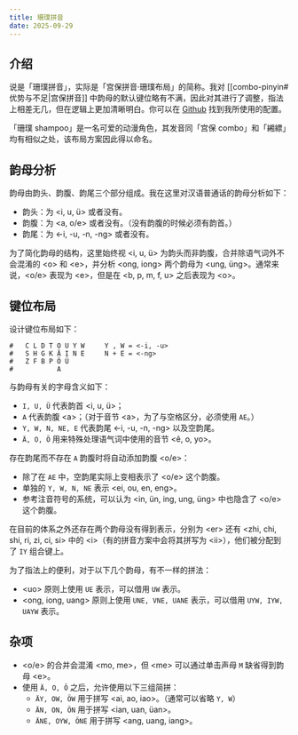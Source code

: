 ```yaml
---
title: 珊璞拼音
date: 2025-09-29
---
```


## 介绍

说是「珊璞拼音」，实际是「宫保拼音·珊璞布局」的简称。我对 [[combo-pinyin#优势与不足|宫保拼音]] 中韵母的默认键位略有不满，因此对其进行了调整，指法上相差无几，但在逻辑上更加清晰明白。你可以在 [Github](https://github.com/spsicio/rime-combo-pinyin) 找到我所使用的配置。

「珊璞 shampoo」是一名可爱的动漫角色，其发音同「宫保 combo」和「緗縹」均有相似之处，该布局方案因此得以命名。

## 韵母分析

韵母由韵头、韵腹、韵尾三个部分组成。我在这里对汉语普通话的韵母分析如下：

- 韵头：为 <i, u, ü> 或者没有。
- 韵腹：为 <a, o/e> 或者没有。（没有韵腹的时候必须有韵首。）
- 韵尾：为 <-i, -u, -n, -ng> 或者没有。

为了简化韵母的结构，这里始终视 <i, u, ü> 为韵头而非韵腹，合并除语气词外不会混淆的 \<o> 和 \<e>，并分析 <ong, iong> 两个韵母为 <ung, üng>。通常来说，<o/e> 表现为 \<e>，但是在 <b, p, m, f, u> 之后表现为 \<o>。

## 键位布局

设计键位布局如下：

```
#   C L D T O U Y W     Y , W = <-i, -u>
#   S H G K Ä I N E     N + E = <-ng>
#   Z F B P Ö Ü
#           A
```

与韵母有关的字母含义如下：

- `I, U, Ü` 代表韵首 <i, u, ü>；
- `A` 代表韵腹 \<a>；（对于音节 \<a>，为了与空格区分，必须使用 `AE`。）
- `Y, W, N, NE, E` 代表韵尾 \<-i, -u, -n, -ng> 以及空韵尾。
- `Ä, O, Ö` 用来特殊处理语气词中使用的音节 <ê, o, yo>。

存在韵尾而不存在 `A` 韵腹时将自动添加韵腹 <o/e>：

- 除了在 `AE` 中，空韵尾实际上变相表示了 <o/e> 这个韵腹。
- 单独的 `Y, W, N, NE` 表示 <ei, ou, en, eng>。
- 参考注音符号的系统，可以认为 <in, ün, ing, ung, üng> 中也隐含了 <o/e> 这个韵腹。

在目前的体系之外还存在两个韵母没有得到表示，分别为 \<er> 还有 <zhi, chi, shi, ri, zi, ci, si> 中的 \<i>（有的拼音方案中会将其拼写为 \<ii>），他们被分配到了 `IY` 组合键上。

为了指法上的便利，对于以下几个韵母，有不一样的拼法：

- \<uo> 原则上使用 `UE` 表示，可以借用 `UW` 表示。
- \<ong, iong, uang> 原则上使用 `UNE, VNE, UANE` 表示，可以借用 `UYW, IYW, UAYW` 表示。

## 杂项

- <o/e> 的合并会混淆 <mo, me>，但 \<me> 可以通过单击声母 `M` 缺省得到韵母 \<e>。
- 使用 `Ä, O, Ö` 之后，允许使用以下三组简拼：
    - `ÄY, OW, ÖW` 用于拼写 <ai, ao, iao>。（通常可以省略 `Y, W`）
    - `ÄN, ON, ÖN` 用于拼写 <ian, uan, üan>。
    - `ÄNE, OYW, ÖNE` 用于拼写 <ang, uang, iang>。
